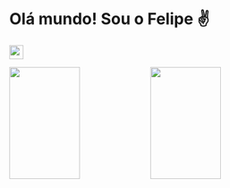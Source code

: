 # Olá mundo! Sou o Felipe ✌

[<img src="https://s18955.pcdn.co/wp-content/uploads/2018/02/github.png" width="25"/>](https://github.com/user/repository/subscription)

<!-- Stats Card -->
<img width='50%' height='200em' src='https://github-readme-stats.vercel.app/api?username=fefragoso&locale=&show_icons=true&theme=dark&count_private=true'/><img width='50%' height='200em' src='https://github-readme-stats.vercel.app/api/top-langs?username=fefragoso&layout=compact&theme=dark'/>
